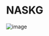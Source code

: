 # NASKG
![image](https://github.com/vikrantsingh29/NASKG/assets/12578766/a7977037-6cd3-4594-95db-85fdc7b67995)
